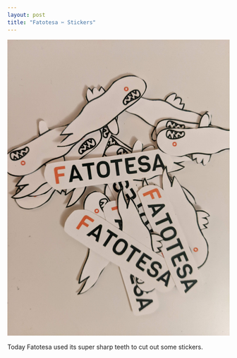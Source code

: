 ```yaml
---
layout: post
title: "Fatotesa ✂️ Stickers"
---
```


![Stickers](/assets/images/fato-stickers.jpg "Stickers")

Today Fatotesa used its super sharp teeth to cut out some stickers.
